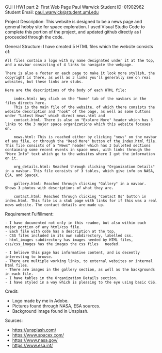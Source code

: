 GUI I
HW1 part 2: First Web Page
Paul Warwick
Student ID: 01902962
Student Email: paul_warwick@student.uml.edu

Project Description: This website is designed to be a news page and general hobby site for space exploration. 
I used Visual Studio Code to complete this portion of the project, and updated github directly as I proceeded through the code.

General Structure: I have created 5 HTML files which the website consists of:

    All files contain a logo with my name designated under it at the top, and a navbar consisting of 4 links to navigate the webpage. 
    
    There is also a footer on each page to make it look more stylish, the copyright is there, as well as 3 links you'll generally see on real websites, but these links are stubs.

    Here are the descriptions of the body of each HTML file:

        index.html: Any click on the "home" tab of the navbars in the files directs here.
        This is the main file of the website, of which there consists the website description and "hook" of the page, as well as some buttons under "Latest News" which direct news.html and 
        contact.html. There is also an "Explore More" header which has 3 links to the 3 major space organizations which this website focuses on. 

        news.html: This is reached either by clicking "news" on the navbar of any file, or through the "Read More" button of the index.html file. This file consists of a "News" header which has 3 bulleted sections containing some recent events in space news, with links through the "More Info" text which go to the websites where I got the information on it. 

        org_details.html: Reached through clicking "Organization Details" in a navbar. This file consists of 3 tables, which give info on NASA, ESA, and SpaceX. 

        gallery.html: Reached through clicking "Gallery" in a navbar. Shows 3 photos with descriptions of what they are. 

        contact.html: Reached through clicking "Contact Us" button in index.html. This file is a stub page with links for if this was a real news website. The contact details are made up.



Requirement Fulfillment:

    - I have documented not only in this readme, but also within each major portion of any html/css file.
    - Each file with code has a description at the top.
    - CSS files included in its own subdirectory, labelled css.
    - html_images subdirectory has images needed by HTML files, css/css_images has the images the css files   needed.

    - I believe this page has informative content, and is decently interesting to browse.
    - There are multiple working links, to external websites or internal html files.
    - There are images in the gallery section, as well as the backgrounds in each file.
    - I have tables in the Organization Details section.
    - I have styled in a way which is pleasing to the eye using basic CSS.



Credit: 
- Logo made by me in Adobe. 
- Pictures found through NASA, ESA sources. 
- Background image found in Unsplash.

Sources:
- https://unsplash.com/
- https://www.spacex.com/
- https://www.nasa.gov/
- https://www.esa.int/